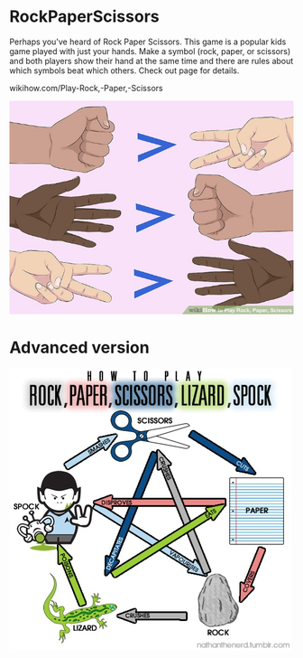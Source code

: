 # RockPaperScissors
Perhaps you've heard of Rock Paper Scissors. This game is a popular kids game played with just your hands. Make a symbol (rock, paper, or scissors) and both players show their hand at the same time and there are rules about which symbols beat which others. Check out page for details.

wikihow.com/Play-Rock,-Paper,-Scissors

![](./RPS.jpg)

# Advanced version
![](./RPSPS.jpg)